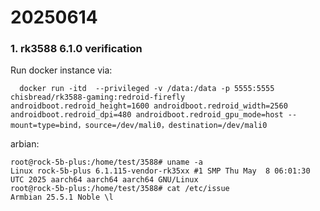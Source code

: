 # 20250614
### 1. rk3588 6.1.0 verification
Run docker instance via:      

```
  docker run -itd  --privileged -v /data:/data -p 5555:5555 chisbread/rk3588-gaming:redroid-firefly androidboot.redroid_height=1600 androidboot.redroid_width=2560 androidboot.redroid_dpi=480 androidboot.redroid_gpu_mode=host --mount=type=bind，source=/dev/mali0，destination=/dev/mali0
```
arbian:     

```
root@rock-5b-plus:/home/test/3588# uname -a
Linux rock-5b-plus 6.1.115-vendor-rk35xx #1 SMP Thu May  8 06:01:30 UTC 2025 aarch64 aarch64 aarch64 GNU/Linux
root@rock-5b-plus:/home/test/3588# cat /etc/issue
Armbian 25.5.1 Noble \l 

```

